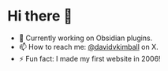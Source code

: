 # Hi there 👋

- 🔧 Currently working on Obsidian plugins.
- 📫 How to reach me: [@davidvkimball](http://x.com/davidvkimball) on X.
- ⚡ Fun fact: I made my first website in 2006!
